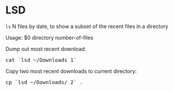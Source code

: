 # LSD
`ls` N files by date, to show a subset of the recent files in a directory

Usage: $0 directory number-of-files

Dump out most recent download:
<pre>cat `lsd ~/Downloads 1` </pre>

Copy two most recent downloads to current directory:
<pre>cp `lsd ~/Downloads/ 2` .</pre>



